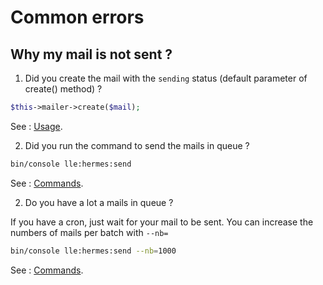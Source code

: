 # Common errors

## Why my mail is not sent ?

1. Did you create the mail with the `sending` status (default parameter of create() method) ?

```php
$this->mailer->create($mail);
```

See : [Usage](usage.md "Send mail").

2. Did you run the command to send the mails in queue ?

```bash
bin/console lle:hermes:send
```

See : [Commands](commands.md "Send mails in queue").

2. Do you have a lot a mails in queue ?

If you have a cron, just wait for your mail to be sent. 
You can increase the numbers of mails per batch with `--nb=`

```bash
bin/console lle:hermes:send --nb=1000
```

See : [Commands](commands.md "Send mails in queue").
